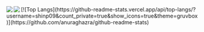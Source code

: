 
<a href="https://github.com/anuraghazra/github-readme-stats">
  <img align="left" src="https://github-readme-stats.vercel.app/api?username=kyoppy-1229&count_private=true&show_icons=true" />
</a>
<a href="https://github.com/anuraghazra/github-readme-stats">
  <img align="left" src="https://github-readme-stats.vercel.app/api/top-langs/?username=kyoppy-1229&layout=compact" />
</a>
[![Top Langs](https://github-readme-stats.vercel.app/api/top-langs/?username=shinp09&count_private=true&show_icons=true&theme=gruvbox
)](https://github.com/anuraghazra/github-readme-stats)
